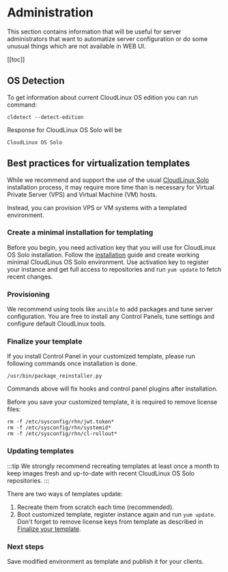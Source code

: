 
# Administration

This section contains information that will be useful for server 
administrators that want to automatize server configuration or do some
unusual things which are not available in WEB UI.

[[toc]]

## OS Detection

To get information about current CloudLinux OS edition you can run command:

    cldetect --detect-edition
    
Response for CloudLinux OS Solo will be

    CloudLinux OS Solo 

## Best practices for virtualization templates

While we recommend and support the use of the usual [CloudLinux Solo](/installation/) installation process, 
it may require more time than is necessary for Virtual Private Server (VPS) and Virtual Machine (VM) hosts. 

Instead, you can provision VPS or VM systems with a templated environment.

### Create a minimal installation for templating

Before you begin, you need activation key that you will use for CloudLinux OS Solo installation. 
Follow the [installation](/installation/) guide and create working minimal CloudLinus OS Solo environment.
Use activation key to register your instance and get full access to repositories and run
`yum update` to fetch recent changes.

### Provisioning

We recommend using tools like `ansible` to add packages and tune server configuration.
You are free to install any Control Panels, tune settings and configure default CloudLinux tools.

### Finalize your template

If you install Control Panel in your customized template, 
please run following commands once installation is done.

    /usr/bin/package_reinstaller.py
    
Commands above will fix hooks and control panel plugins after installation.

Before you save your customized template, it is required to remove license files:

    rm -f /etc/sysconfig/rhn/jwt.token*
    rm -f /etc/sysconfig/rhn/systemid*
    rm -f /etc/sysconfig/rhn/cl-rollout*

### Updating templates

:::tip
We strongly recommend recreating templates at least once a month to keep images
fresh and up-to-date with recent CloudLinux OS Solo repositories.
:::

There are two ways of templates update:
1. Recreate them from scratch each time (recommended).
2. Boot customized template, register instance again and run `yum update`.
   Don't forget to remove license keys from template as described 
   in [Finalize your template](./#finalize-your-template).

### Next steps

Save modified environment as template and publish it for your clients.
